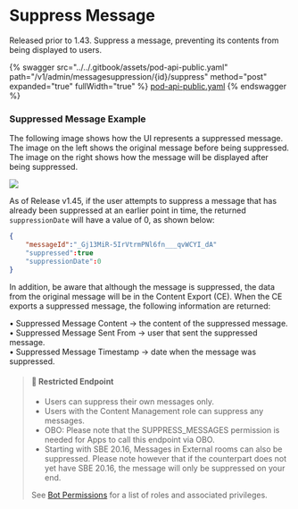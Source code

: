 # Suppress Message

Released prior to 1.43. Suppress a message, preventing its contents from being displayed to users.

{% swagger src="../../.gitbook/assets/pod-api-public.yaml" path="/v1/admin/messagesuppression/{id}/suppress" method="post" expanded="true" fullWidth="true" %}
[pod-api-public.yaml](../../.gitbook/assets/pod-api-public.yaml)
{% endswagger %}

### Suppressed Message Example

The following image shows how the UI represents a suppressed message.\
The image on the left shows the original message before being suppressed. The image on the right shows how the message will be displayed after being suppressed.

![](https://files.readme.io/a92e02e-suppressed.png)

As of Release v1.45, if the user attempts to suppress a message that has already been suppressed at an earlier point in time, the returned `suppressionDate` will have a value of 0, as shown below:

```json
{
    "messageId":"_Gj13MiR-5IrVtrmPNl6fn___qvWCYI_dA"
    "suppressed":true
    "suppressionDate":0
}
```

In addition, be aware that although the message is suppressed, the data from the original message will be in the Content Export (CE). When the CE exports a suppressed message, the following information are returned:

• Suppressed Message Content -> the content of the suppressed message.\
• Suppressed Message Sent From -> user that sent the suppressed message.\
• Suppressed Message Timestamp -> date when the message was suppressed.

> #### 🚧 Restricted Endpoint
>
> * Users can suppress their own messages only.
> * Users with the Content Management role can suppress any messages.
> * OBO: Please note that the SUPPRESS\_MESSAGES permission is needed for Apps to call this endpoint via OBO.
> * Starting with SBE 20.16, Messages in External rooms can also be suppressed. Please note however that if the counterpart does not yet have SBE 20.16, the message will only be suppressed on your end.
>
> See [Bot Permissions](https://docs.developers.symphony.com/building-bots-on-symphony/configuration/bot-permissions) for a list of roles and associated privileges.
